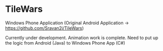 TileWars
========

Windows Phone Application (Original Android Application -> https://github.com/Sravan2j/TileWars)

Currently under development. Animation work is complete. Need to put up the logic from Android (Java) to Windows Phone App (C#)
